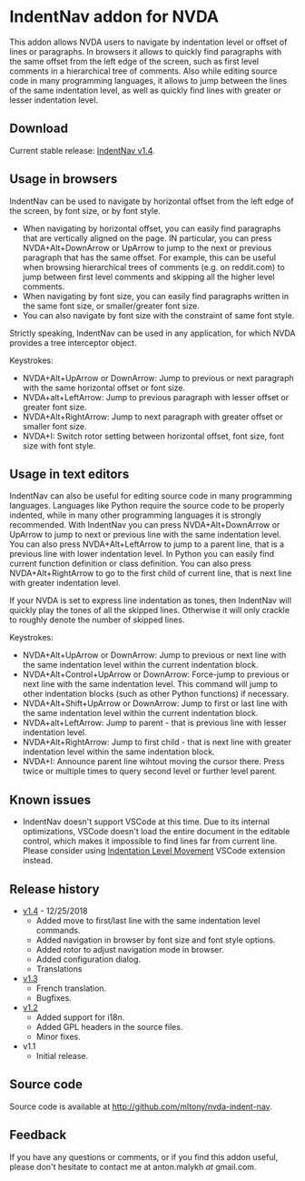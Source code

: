 # IndentNav addon for NVDA
This addon allows NVDA users to navigate by indentation level or offset of lines or paragraphs.
In browsers it allows to quickly find paragraphs with the same offset from the left edge of the screen, such as first level comments in a hierarchical tree of comments.
Also while editing source code in many programming languages, it allows to jump between the lines of the same indentation level, as well as quickly find lines with greater or lesser indentation level.
## Download
Current stable release: [IndentNav v1.4](https://github.com/mltony/nvda-indent-nav/releases/download/v1.4/IndentNav-1.4.nvda-addon).

## Usage in browsers
IndentNav can be used to navigate by  horizontal offset from the left edge of the screen, by font size, or by font style. 
* When navigating by horizontal offset, you can easily find paragraphs that are vertically aligned on the page. IN particular, you can press NVDA+Alt+DownArrow or UpArrow to jump to the next or previous paragraph that has the same offset. For example, this can be useful when browsing hierarchical trees of comments (e.g. on reddit.com) to jump between  first level comments and skipping all the higher level comments.
* When navigating by font size, you can easily find paragraphs written in the same font size, or smaller/greater font size.
* You can also navigate by font size with the constraint of same font style.

Strictly speaking, IndentNav can be used in any application, for which NVDA provides a tree interceptor object.

Keystrokes:

* NVDA+Alt+UpArrow or DownArrow: Jump to previous or next paragraph with the same horizontal offset or font size.
* NVDA+alt+LeftArrow: Jump to previous paragraph with lesser offset or greater font size.
* NVDA+Alt+RightArrow: Jump to next paragraph with greater offset or smaller font size.
* NVDA+I: Switch rotor setting between horizontal offset, font size, font size with font style.

## Usage in text editors
IndentNav can also be useful for editing source code in many programming languages. 
Languages like Python require the source code to be properly indented, while in many other programming languages it is strongly recommended.
With IndentNav you can press NVDA+Alt+DownArrow or UpArrow to jump to next or previous line with the same indentation level.
You can also press NVDA+Alt+LeftArrow to jump to a parent line, that is a previous line with lower indentation level.
In Python you can easily find current function definition or class definition.
You can also press NVDA+Alt+RightArrow to go to the first child of current line, that is next line with greater indentation level.

If your NVDA is set to express line indentation as tones, then IndentNav will quickly play the tones of all the skipped lines.
Otherwise it will only crackle to roughly denote the number of skipped lines.

Keystrokes:

* NVDA+Alt+UpArrow or DownArrow: Jump to previous or next line with the same indentation level within the current indentation block.
* NVDA+Alt+Control+UpArrow or DownArrow: Force-jump to previous or next line with the same indentation level. This command will jump to other indentation blocks (such as other Python functions) if necessary.
* NVDA+Alt+Shift+UpArrow or DownArrow: Jump to first or last line with the same indentation level within the current indentation block.
* NVDA+alt+LeftArrow: Jump to parent - that is previous line with lesser indentation level.
* NVDA+Alt+RightArrow: Jump to first child - that is next line with greater indentation level within the same indentation block.
* NVDA+I: Announce parent line wihtout moving the cursor there. Press twice or multiple times to query second level or further level parent.

## Known issues
* IndentNav doesn't  support VSCode at this time. Due to its internal optimizations, VSCode doesn't load the entire document in the editable control, which makes it impossible to find lines far from current line.  
  Please consider using [Indentation Level Movement](https://marketplace.visualstudio.com/items?itemName=kaiwood.indentation-level-movement) VSCode extension instead.

## Release history
* [v1.4](https://github.com/mltony/nvda-indent-nav/releases/download/v1.4/IndentNav-1.4.nvda-addon) - 12/25/2018
  * Added move to first/last line with the same indentation level commands.
  * Added navigation in browser by font size and font style options.
  * Added rotor to adjust navigation mode in browser.
  * Added configuration dialog.
  * Translations
* [v1.3](https://github.com/mltony/nvda-indent-nav/releases/download/v1.3/IndentNav-1.3.nvda-addon)
  * French translation.
  * Bugfixes.
* [v1.2](https://github.com/mltony/nvda-indent-nav/releases/download/v1.2/IndentNav-1.2.nvda-addon)
  * Added support for i18n.
  * Added GPL headers in the source files.
  * Minor fixes.
* v1.1
  * Initial release.

## Source code
Source code is available at <http://github.com/mltony/nvda-indent-nav>.

## Feedback
If you have any questions or comments, or if you find this addon useful, please don't hesitate to contact me at anton.malykh *at* gmail.com.
